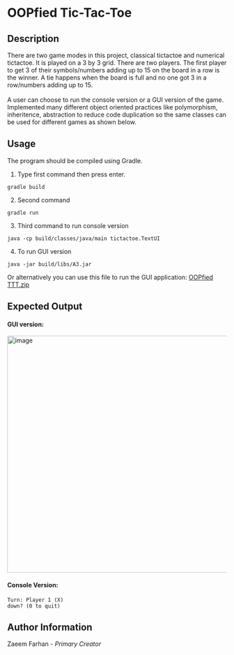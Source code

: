 # OOPfied Tic-Tac-Toe

## Description
There are two game modes in this project, classical tictactoe and numerical tictactoe. It is played on a 3 by 3 grid. There are two players. The first player to get 3 of their symbols/numbers adding up to 15 on the board in a row is the winner. A tie happens when the board is full and no one got 3 in a row/numbers adding up to 15.
<br/><br/>A user can choose to run the console version or a GUI version of the game. Implemented many different object oriented practices like polymorphism, inheritence, abstraction to reduce code duplication so the same classes can be used for different games as shown below.
## Usage

The program should be compiled using Gradle.

1. Type first command then press enter.
```
gradle build
```
2. Second command
```
gradle run
```
3. Third command to run console version
```
java -cp build/classes/java/main tictactoe.TextUI
```
4. To run GUI version

```
java -jar build/libs/A3.jar
```
Or alternatively you can use this file to run the GUI application: [OOPfied TTT.zip](https://github.com/realzf/OOPfied-TicTacToe/files/10350025/OOPfied.TTT.zip)

## Expected Output
#### GUI version:
<img width="543" alt="image" src="https://user-images.githubusercontent.com/86804008/210684718-99e1cae9-c94a-45a3-a019-ab7c854af053.png">

#### Console Version:
```
Turn: Player 1 (X)
down? (0 to quit)
```

## Author Information
Zaeem Farhan - *Primary Creator*
